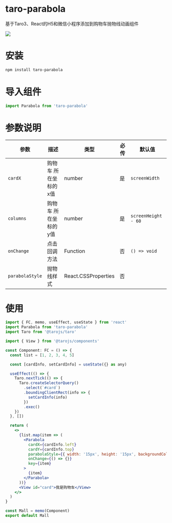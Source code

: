 
# taro-parabola

基于Taro3、React的H5和微信小程序添加到购物车抛物线动画组件


![](https://ihopefulchina.github.io/post-images/1656646769406.gif)


# 安装
```bash
npm install taro-parabola
````

# 导入组件

```js
import Parabola from 'taro-parabola'
```

# 参数说明

| 参数             | 描述                                                         | 类型                               | 必传 | 默认值 |
| ---------------- | ------------------------------------------------------------ | ---------------------------------- | ---- | ------ |
| `cardX`          | 购物车 所在坐标的x值                                          | number                        | 是   | `screenWidth`   |
| `columns`        | 购物车 所在坐标的y值                                          | number                         | 是   | `screenHeight - 60`   |
| `onChange`       | 点击回调方法                                                 | Function                        | 否   | `() => void`  |
| `parabolaStyle`   | 抛物线样式                                                  | React.CSSProperties                             | 否   |        |

# 使用

```jsx
import { FC, memo, useEffect, useState } from 'react'
import Parabola from 'taro-parabola'
import Taro from '@tarojs/taro'

import { View } from '@tarojs/components'

const Component: FC = () => {
  const list = [1, 2, 3, 4, 5]

  const [cardInfo, setCardInfo] = useState({} as any)

  useEffect(() => {
    Taro.nextTick(() => {
      Taro.createSelectorQuery()
        .select(`#card`)
        .boundingClientRect(info => {
          setCardInfo(info)
        })
        .exec()
    })
  }, [])

  return (
    <>
      {list.map(item => (
        <Parabola
          cardX={cardInfo.left}
          cardY={cardInfo.top}
          parabolaStyle={{ width: '15px', height: '15px', backgroundColor: '#333' }}
          onChange={() => {}}
          key={item}
        >
          {item}
        </Parabola>
      ))}
      <View id="card">我是购物车</View>
    </>
  )
}

const Mall = memo(Component)
export default Mall


```
